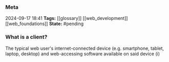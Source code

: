 ### Meta
2024-09-17 18:41
**Tags:** [[glossary]] [[web_development]] [[web_foundations]]
**State:** #pending

### What is a client?
The typical web user's internet-connected device (e.g. smartphone, tablet, laptop, desktop) and web-accessing software available on said device (i)